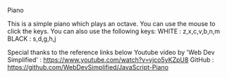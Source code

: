 Piano

This is a simple piano which plays an octave.
You can use the mouse to click the keys. You can also use the following keys:
WHITE : z,x,c,v,b,n,m
BLACK : s,d,g,h,j

Special thanks to the reference links below
Youtube video by 'Web Dev Simplified' : https://www.youtube.com/watch?v=vjco5yKZpU8
GitHub : https://github.com/WebDevSimplified/JavaScript-Piano